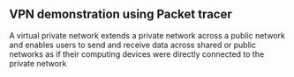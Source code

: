 ## VPN demonstration using Packet tracer

A virtual private network extends a private network across a public network and enables users to send and receive data across shared or public networks as if their computing devices were directly connected to the private network